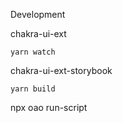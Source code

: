 

Development

chakra-ui-ext
```
yarn watch
```

chakra-ui-ext-storybook
```
yarn build
```


npx oao run-script <script> --parallel
npx oao add chakra-ui-ext-storybook



defaultValue = 1 
defaultText = '1'